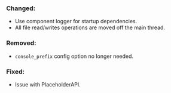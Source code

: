 ### Changed:
- Use component logger for startup dependencies.
- All file read/writes operations are moved off the main thread.

### Removed:
- `console_prefix` config option no longer needed.

### Fixed:
- Issue with PlaceholderAPI.